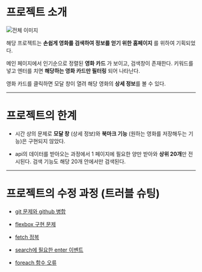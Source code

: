 # 프로젝트 소개 

![전체 이미지](https://github.com/pnh135/parkNahyun99/blob/main/Screenshot%202025-01-17%20at%2011.08.56.JPG?raw=true)

해당 프로젝트는 **손쉽게 영화를 검색하여 정보를 얻기 위한 홈페이지** 를 위하여 기획되었다. 

메인 페이지에서 인기순으로 정렬된 **영화 카드** 가 보이고, 검색창이 존재한다. 키워드를 넣고 엔터를 치면 **해당하는 영화 카드만 필터링** 되어 나타난다. 

영화 카드를 클릭하면 모달 창이 열려 해당 영화의 **상세 정보**를 볼 수 있다.


 ---
 

# 프로젝트의 한계 

+ 시간 상의 문제로 **모달 창** (상세 정보)와 **북마크 기능** (원하는 영화를 저장해두는 기능)은 구현되지 않았다.

+ api의 데이터를 받아오는 과정에서 1 페이지에 필요한 양만 받아와 **상위 20개**만 전시된다. 검색 기능도 해당 20개 안에서만 검색된다.


---


# 프로젝트의 수정 과정 (트러블 슈팅) 

+  [git 문제와 github 병합](https://velog.io/@pna9904/19-git-push-오류와-해결-과정)

+  [flexbox 구현 문제](https://velog.io/@pna9904/110-flexbox-구현과-fetch)

+  [fetch 정복](https://velog.io/@pna9904/114-fetch-오류-수정)

+  [search에 필요한 enter 이벤트](https://velog.io/@pna9904/115-enter에-반응하는-함수-수정)

+  [foreach 함수 오류](https://velog.io/@pna9904/116-임시)
